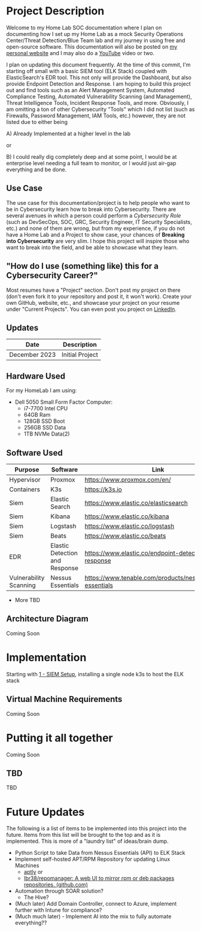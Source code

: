 #  Project Description
Welcome to my Home Lab SOC documentation where I plan on documenting how I set up my Home Lab as a mock Security Operations Center/Threat Detection/Blue Team lab and my journey in using free and open-source software. This documentation will also be posted on [my personal website](https://www.initcyber.com) and I may also do a [YouTube](https://www.youtube.com/@initcyber) video or two.

I plan on updating this document frequently. At the time of this commit, I'm starting off small with a basic SIEM tool (ELK Stack) coupled with ElasticSearch's EDR tool. This not only will provide the Dashboard, but also provide Endpoint Detection and Response. I am hoping to build this project out and find tools such as an Alert Management System, Automated Compliance Testing, Automated Vulnerability Scanning (and Management), Threat Intelligence Tools, Incident Response Tools, and more. Obviously, I am omitting a ton of other Cybersecurity "Tools" which I did not list (such as Firewalls, Password Management, IAM Tools, etc.) however, they are not listed due to either being

A) Already Implemented at a higher level in the lab 

or

B) I could really dig completely deep and at some point, I would be at enterprise level needing a full team to monitor, or I would just air-gap everything and be done.

## Use Case

The use case for this documentation/project is to help people who want to be in Cybersecurity learn how to break into Cybersecurity. There are several avenues in which a person could perform a *Cybersecurity Role* (such as DevSecOps, SOC, GRC, Security Engineer, IT Security Specialists, etc.) and none of them are wrong, but from my experience, if you do not have a Home Lab and a Project to show case, your chances of **Breaking into Cybersecurity** are very slim. I hope this project will inspire those who want to break into the field, and be able to showcase what they learn.

## "How do I use (something like) this for a Cybersecurity Career?"
Most resumes have a "Project" section. Don't post my project on there (don't even fork it to your repository and post it, it won't work). Create your own GitHub, website, etc., and showcase your project on your resume under "Current Projects".  You can even post you project on [LinkedIn](https://www.linkedin.com/in/imjustinjohnson/).

## Updates
|Date        	|Description			
|-------------------|-------------------|
| December 2023 | Initial Project

## Hardware Used
For my HomeLab I am using:

 - Dell 5050 Small Form Factor Computer:
	 - i7-7700 Intel CPU
	 - 64GB Ram
	 - 128GB SSD Boot
	 - 256GB SSD Data
	 - 1TB NVMe Data(2)

## Software Used
|Purpose        	|Software			|Link						  |
|-------------------|-------------------|-----------------------------|
|Hypervisor			|Proxmox          	|https://www.proxmox.com/en/           |
|Containers			|K3s				|https://k3s.io				|
|Siem				|Elastic Search		|https://www.elastic.co/elasticsearch         |
|Siem				|Kibana				|https://www.elastic.co/kibana|
|Siem				|Logstash			|https://www.elastic.co/logstash|
|Siem				|Beats				|https://www.elastic.co/beats|
|EDR				|Elastic Detection and Response|https://www.elastic.co/endpoint-detection-response|
| Vulnerability Scanning | Nessus Essentials |https://www.tenable.com/products/nessus/nessus-essentials |

  - More TBD

## Architecture Diagram

Coming Soon



# Implementation

Starting with [1 - SIEM Setup](https://github.com/initcyber/homelab_soc/blob/main/1%20-%20SIEM%20Setup/Install.md), installing a single node k3s to host the ELK stack

## Virtual Machine Requirements

Coming Soon



# Putting it all together

Coming Soon

## TBD

TBD



# Future Updates


The following is a list of items to be implemented into this project into the future. Items from this list will be brought to the top and as it is implemented. This is more of a "laundry list" of ideas/brain dump.

 - Python Script to take Data from Nessus Essentials (API) to ELK Stack
 - Implement self-hosted APT/RPM Repository for updating Linux Machines 
	 - [aptly](https://www.aptly.info/doc/overview/) or
	 - [lbr38/repomanager: A web UI to mirror rpm or deb packages repositories. (github.com)](https://github.com/lbr38/repomanager)
 - Automation through SOAR solution?
	 - The Hive?
 - (Much later) Add Domain Controller, connect to Azure, implement further with Intune for compliance?
 - (Much much later) - Implement AI into the mix to fully automate everything??
